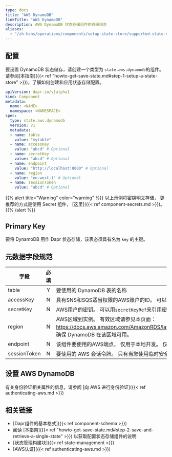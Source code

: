 ```yaml
---
type: docs
title: "AWS DynamoDB"
linkTitle: "AWS DynamoDB"
description: AWS DynamoDB 状态存储组件的详细信息
aliases:
  - "/zh-hans/operations/components/setup-state-store/supported-state-stores/setup-dynamodb/"
---
```


## 配置

要设置 DynamoDB 状态储存，请创建一个类型为 `state.aws.dynamodb`的组件。 请参阅[本指南]({{< ref "howto-get-save-state.md#step-1-setup-a-state-store" >}})，了解如何创建和应用状态存储配置。

```yaml
apiVersion: dapr.io/v1alpha1
kind: Component
metadata:
  name: <NAME>
  namespace: <NAMESPACE>
spec:
  type: state.aws.dynamodb
  version: v1
  metadata:
  - name: table
    value: "mytable"
  - name: accessKey
    value: "abcd" # Optional
  - name: secretKey
    value: "abcd" # Optional
  - name: endpoint
    value: "http://localhost:8080" # Optional
  - name: region
    value: "eu-west-1" # Optional
  - name: sessionToken
    value: "abcd" # Optional
```

{{% alert title="Warning" color="warning" %}}
以上示例将密钥明文存储， 更推荐的方式是使用 Secret 组件， [这里]({{< ref component-secrets.md >}})。
{{% /alert %}}

## Primary Key

要将 DynamoDB 用作 Dapr 状态存储，该表必须具有名为 `key` 的主键。

## 元数据字段规范

| 字段           | 必填 | 详情                                                                                                                                         | 示例                                           |
| ------------ |:--:| ------------------------------------------------------------------------------------------------------------------------------------------ | -------------------------------------------- |
| table        | Y  | 要使用的 DynamoDB 表的名称                                                                                                                         | `"mytable"`                                  |
| accessKey    | N  | 具有SNS和SQS适当权限的AWS账户的ID。 可以用`secretKeyRef`来引用密钥。                                                                                            | `"AKIAIOSFODNN7EXAMPLE"`                     |
| secretKey    | N  | AWS用户的密钥。 可以用`secretKeyRef`来引用密钥。                                                                                                          | `"wJalrXUtnFEMI/K7MDENG/bPxRfiCYEXAMPLEKEY"` |
| region       | N  | AWS区域到实例。 有效区域请参见本页面：https://docs.aws.amazon.com/AmazonRDS/latest/UserGuide/Concepts.RegionsAndAvailabilityZones.html。 确保 DynamoDB 在该区域可用。 | `"us-east-1"`                                |
| endpoint     | N  | 该组件要使用的AWS端点， 仅用于本地开发。 仅用于本地开发。 当对生产环境的AWS，`endpoint`是不需要的。                                                                                | `"http://localhost:4566"`                    |
| sessionToken | N  | 要使用的 AWS 会话令牌。  只有当您使用临时安全凭证时才需要会话令牌。                                                                                                      | `"TOKEN"`                                    |

## 设置 AWS DynamoDB
有关身份验证相关属性的信息，请参阅 [向 AWS 进行身份验证]({{< ref authenticating-aws.md >}})

## 相关链接
- [Dapr组件的基本格式]({{< ref component-schema >}})
- 阅读 [本指南]({{< ref "howto-get-save-state.md#step-2-save-and-retrieve-a-single-state" >}}) 以获取配置状态存储组件的说明
- [状态管理构建块]({{< ref state-management >}})
- [AWS认证]({{< ref authenticating-aws.md >}})
